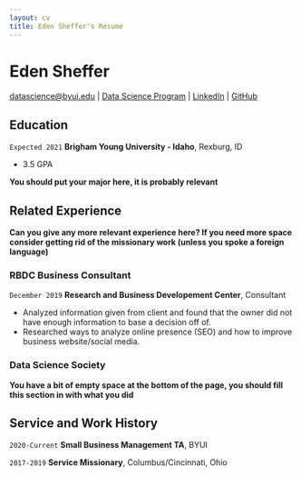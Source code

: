 ```yaml
---
layout: cv
title: Eden Sheffer's Resume
---
```

# Eden Sheffer


<div id="webaddress">
<a href="edenshef@byui.edu">datascience@byui.edu</a>
| <a href="https://edensheffer.github.io/development.html">Data Science Program</a>
| <a href="https://www.linkedin.com/in/eden-sheffer-a406b7196/">LinkedIn</a>
| <a href="https://github.com/byuids-resumes">GitHub</a>
</div>

<!-- https://www.monique.tech/the-art-of-markdown -->

## Education

`Expected 2021`
__Brigham Young University - Idaho__, Rexburg, ID

- 3.5 GPA

**You should put your major here, it is probably relevant**


## Related Experience

**Can you give any more relevant experience here? If you need more space consider getting rid of the missionary work (unless you spoke a foreign language)**
  

### RBDC Business Consultant

`December 2019`
__Research and Business Developement Center__, Consultant

- Analyzed information given from client and found that the owner did not have enough information to base a decision off of.
- Researched ways to analyze online presence (SEO) and how to improve business website/social media. 


### Data Science Society

**You have a bit of empty space at the bottom of the page, you should fill this section in with what you did**

## Service and Work History

`2020-Current`
__Small Business Management TA__, BYUI


`2017-2019`
__Service Missionary__, Columbus/Cincinnati, Ohio



<!-- ### Footer

Last updated: May 2013 -->



